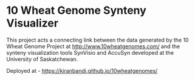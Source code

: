 # 10 Wheat Genome Synteny Visualizer

This project acts a connecting link between the data generated by the 10 Wheat Genome Project 
at http://www.10wheatgenomes.com/ and the synteny visualization tools SynVisio and AccuSyn developed at the University of Saskatchewan.

Deployed at - https://kiranbandi.github.io/10wheatgenomes/
